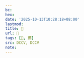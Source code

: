 ```yaml
---
bc:
hex:
date: '2025-10-13T10:28:18+08:00'
lastmod:
title: 􅤳
url: 􅤳
tags: [𥴱, 薦]
src: DCCV, DCCV
note:
---
```

